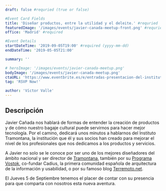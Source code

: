 ```yaml
---
draft: false #requried (true or false)

#Event Card Fields
title: 'Diseñar productos, entre la utilidad y el deleite.' #requried
featuredImage: '/images/events/javier-canada-meetup-front.png' #requried
office: 'Madrid' #required

#Event Details
startDateTime: '2019-09-05T19:00' #required (yyyy-mm-dd)
endDateTime: '2019-05-05T21:00'

summary: ''

# heroImage: '/images/events/javier-canada-meetup.png'
bodyImage: '/images/events/javier-canada-meetup.png'
ctaURL: 'https://www.eventbrite.es/e/entradas-presentacion-del-instituto-tramontana-70740337253'
tag: 'RSVP Now!'

author: 'Víctor Valle'
---
```


## Descripción

Javier Cañada nos hablará de formas de entender la creación de productos y de cómo nuestro bagaje cultural puede servirnos para hacer mejor tecnología. Por el camino, dedicará unos minutos a hablarnos del Instituto Tramontana, la institución que él y sus socios han creado para mejorar el nivel de los profesionales que nos dedicamos a los productos y servicios.

A Javier no solo se le conoce por ser uno de los mejores diseñadores del ámbito nacional y ser director de [Tramontana](https://www.tramontana.net), también por su [Programa Vostok](http://www.terremoto.net/pv7), co-fundar Cadius, la primera comunidad española de arquitectura de la información y usabilidad, o por su famoso blog [Terremoto.net](http://www.terremoto.net/).

El Jueves 5 de Septiembre tenemos el placer de contar con su presencia para que comparta con nosotros esta nueva aventura.
